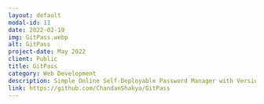 ```yaml
---
layout: default
modal-id: 11
date: 2022-02-19
img: GitPass.webp
alt: GitPass
project-date: May 2022
client: Public
title: GitPass
category: Web Development
description: Simple Online Self-Deployable Password Manager with Version Control using AES encryption
link: https://github.com/ChandanShakya/GitPass
---
```

